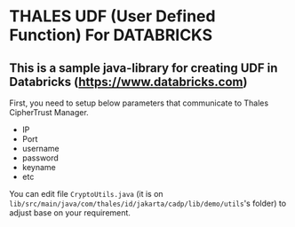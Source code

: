 # THALES UDF (User Defined Function) For DATABRICKS

## This is a sample java-library for creating UDF in Databricks (https://www.databricks.com)

First, you need to setup below parameters that communicate to Thales CipherTrust Manager.

- IP
- Port
- username
- password
- keyname
- etc



You can edit file `CryptoUtils.java` (it is on `lib/src/main/java/com/thales/id/jakarta/cadp/lib/demo/utils`'s folder) to adjust base on your requirement.



